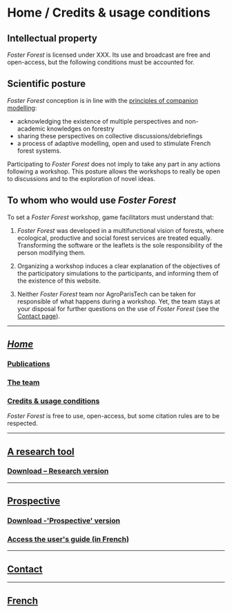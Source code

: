 # Home /  Credits & usage conditions

## Intellectual property

_Foster Forest_ is licensed under XXX. Its use and broadcast are free and open-access, but the following conditions must be accounted for.

## Scientific posture

_Foster Forest_ conception is in line with the [principles of companion modelling](https://collaboratif.cirad.fr/alfresco/s/d/workspace/SpacesStore/38509a15-6a43-42f8-9cf8-7c31370d2cc4/Leteurtre_2013_ComMod.pdf):
- acknowledging the existence of multiple perspectives and non-academic knowledges on forestry
- sharing these perspectives on collective discussions/debriefings
- a process of adaptive modelling, open and used to stimulate French forest systems.

Participating to _Foster Forest_ does not imply to take any part in any actions following a workshop. This posture allows the workshops to really be open to discussions and to the exploration of novel ideas.
 
## To whom who would use _Foster Forest_

To set a _Foster Forest_ workshop, game facilitators must understand that:

1. _Foster Forest_ was developed in a multifunctional vision of forests, where ecological, productive and social forest services are treated equally. Transforming the software or the leaflets is the sole responsibility of the person modifying them.

2. Organizing a workshop induces a clear explanation of the objectives of the participatory simulations to the participants, and informing them of the existence of this website.

3. Neither _Foster Forest_ team nor AgroParisTech can be taken for responsible of what happens during a workshop. Yet, the team stays at your disposal for further questions on the use of _Foster Forest_ (see the [Contact page](https://timotheefouqueray.github.io/fosterforest/english/contact-eng)).


***

## *[Home](https://timotheefouqueray.github.io/fosterforest/english/home-eng)*
### [Publications](https://timotheefouqueray.github.io/fosterforest/english/documentation-eng)
### [The team](https://timotheefouqueray.github.io/fosterforest/english/equipe-eng)
### [Credits & usage conditions](https://timotheefouqueray.github.io/fosterforest/english/credits-utilisation-eng)
_Foster Forest_ is free to use, open-access, but some citation rules are to be respected.

***
## [A research tool](https://timotheefouqueray.github.io/fosterforest/english/recherche-eng)
### [Download – Research version](https://timotheefouqueray.github.io/fosterforest/english/telecharger-recherche-eng)

***
## [Prospective](https://timotheefouqueray.github.io/fosterforest/english/prospective-eng)
### [Download -'Prospective' version](https://timotheefouqueray.github.io/fosterforest/english/telecharger-prospective-eng)
### [Access the user's guide (in French)](https://timotheefouqueray.github.io/fosterforest/prospective/tutoriels)

***
## [Contact](https://timotheefouqueray.github.io/fosterforest/english/contact-eng)

***
## [French](https://timotheefouqueray.github.io/fosterforest/README)
